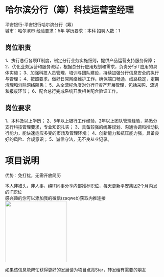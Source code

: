 # 哈尔滨分行（筹）科技运营室经理
平安银行-平安银行哈尔滨分行（筹）  
城市：哈尔滨市 经验要求：5年 学历要求：本科  招聘人数：1

## 岗位职责
1、执行总行各项IT制度，制定分行业务实施细则，提供产品运营支持服务保障；
   2、优化业务运营和服务流程，根据总分行应用规划和需求，负责分行IT应用的具体实施；
   3、加强科技人员管理、培训与团队建设，持续加强分行信息安全的执行与管理；
   4、按照要求，做好日常网络维护工作，确保端口畅通、线路稳定，定期清理和消除网络隐患；
   5、从全流程角度对分行IT资产开展管理，包括采购、流通和报废环节；
   6、配合总行完成系统开发相关配合验证工作。

## 岗位要求
1、本科及以上学历；
   2、5年以上银行工作经验，2年以上团队管理经验，熟悉分支行科技管理要求，专业知识扎实；
   3、具备较强的统筹规划、沟通协调和推动执行能力，能快速适应多变的市场及管理环境；
   4、创新能力和抗压能力强，具备良好的风险、合规意识；
   5、诚信守法，无不良从业记录。

# 项目说明

优势：免打扰，无需开放简历

本人非猎头，非人事，纯IT同事分享内部推荐职位，每天更新平安集团2个月内发的IT职位  
感兴趣的你可以添加我的微信(zaqweb)获取内推连接  
<img src="https://github.com/zaqweb/PA-IT-JOBS/blob/master/WechatICode.jpeg"  height="200" width="200">

如果该信息能帮忙获得更好的发展请为项目点亮Star，转发给有需要的朋友




